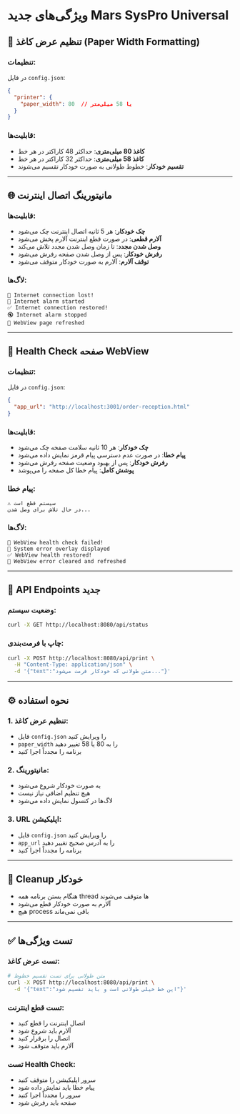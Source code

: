 # ویژگی‌های جدید Mars SysPro Universal

## 📏 تنظیم عرض کاغذ (Paper Width Formatting)

### تنظیمات:
در فایل `config.json`:
```json
{
  "printer": {
    "paper_width": 80  // یا 58 میلی‌متر
  }
}
```

### قابلیت‌ها:
- **کاغذ 80 میلی‌متری**: حداکثر 48 کاراکتر در هر خط
- **کاغذ 58 میلی‌متری**: حداکثر 32 کاراکتر در هر خط
- **تقسیم خودکار**: خطوط طولانی به صورت خودکار تقسیم می‌شوند

---

## 🌐 مانیتورینگ اتصال اینترنت

### قابلیت‌ها:
- **چک خودکار**: هر 5 ثانیه اتصال اینترنت چک می‌شود
- **آلارم قطعی**: در صورت قطع اینترنت آلارم پخش می‌شود
- **وصل شدن مجدد**: تا زمان وصل شدن مجدد تلاش می‌کند
- **رفرش خودکار**: پس از وصل شدن صفحه رفرش می‌شود
- **توقف آلارم**: آلارم به صورت خودکار متوقف می‌شود

### لاگ‌ها:
```
🚨 Internet connection lost!
🔔 Internet alarm started
✅ Internet connection restored!
🔇 Internet alarm stopped
🔄 WebView page refreshed
```

---

## 🏥 Health Check صفحه WebView

### تنظیمات:
در فایل `config.json`:
```json
{
  "app_url": "http://localhost:3001/order-reception.html"
}
```

### قابلیت‌ها:
- **چک خودکار**: هر 10 ثانیه سلامت صفحه چک می‌شود
- **پیام خطا**: در صورت عدم دسترسی پیام قرمز نمایش داده می‌شود
- **رفرش خودکار**: پس از بهبود وضعیت صفحه رفرش می‌شود
- **پوشش کامل**: پیام خطا کل صفحه را می‌پوشد

### پیام خطا:
```
⚠️ سیستم قطع است
در حال تلاش برای وصل شدن...
```

### لاگ‌ها:
```
🚨 WebView health check failed!
🚨 System error overlay displayed
✅ WebView health restored!
🔄 WebView error cleared and refreshed
```

---

## 🔧 API Endpoints جدید

### وضعیت سیستم:
```bash
curl -X GET http://localhost:8080/api/status
```

### چاپ با فرمت‌بندی:
```bash
curl -X POST http://localhost:8080/api/print \
  -H "Content-Type: application/json" \
  -d '{"text":"متن طولانی که خودکار فرمت می‌شود..."}'
```

---

## ⚙️ نحوه استفاده

### 1. تنظیم عرض کاغذ:
- فایل `config.json` را ویرایش کنید
- `paper_width` را به 80 یا 58 تغییر دهید
- برنامه را مجدداً اجرا کنید

### 2. مانیتورینگ:
- به صورت خودکار شروع می‌شود
- هیچ تنظیم اضافی نیاز نیست
- لاگ‌ها در کنسول نمایش داده می‌شود

### 3. URL اپلیکیشن:
- فایل `config.json` را ویرایش کنید
- `app_url` را به آدرس صحیح تغییر دهید
- برنامه را مجدداً اجرا کنید

---

## 🔄 Cleanup خودکار

- هنگام بستن برنامه همه thread ها متوقف می‌شوند
- آلارم به صورت خودکار قطع می‌شود
- هیچ process باقی نمی‌ماند

---

## ✅ تست ویژگی‌ها

### تست عرض کاغذ:
```bash
# متن طولانی برای تست تقسیم خطوط
curl -X POST http://localhost:8080/api/print \
  -d '{"text":"این خط خیلی طولانی است و باید تقسیم شود"}'
```

### تست قطع اینترنت:
- اتصال اینترنت را قطع کنید
- آلارم باید شروع شود
- اتصال را برقرار کنید
- آلارم باید متوقف شود

### تست Health Check:
- سرور اپلیکیشن را متوقف کنید
- پیام خطا باید نمایش داده شود
- سرور را مجدداً اجرا کنید
- صفحه باید رفرش شود
